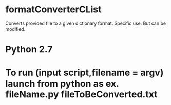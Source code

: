 # formatConverterCList
Converts provided file to a given dictionary format. Specific use. But can be modified. 
# Python 2.7 
# To run (input script,filename = argv) launch from python as ex. fileName.py fileToBeConverted.txt
